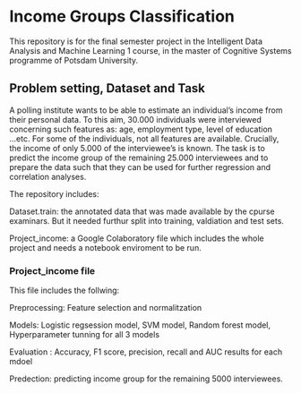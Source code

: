 # Income Groups Classification

This repository is for the final semester project in the Intelligent Data Analysis and Machine Learning 1 course, in the master of Cognitive Systems programme of Potsdam University.

## Problem setting, Dataset and Task 

A polling institute wants to be able to estimate an individual’s income from their personal data. To this aim, 30.000 individuals were interviewed concerning such features as: age, employment type, level of education ...etc. For some of the individuals, not all features are
available. Crucially, the income of only 5.000 of the interviewee’s is known. The task is to predict the income group of the remaining 25.000 interviewees and to
prepare the data such that they can be used for further regression and correlation analyses.

The repository includes:


Dataset.train: the annotated data that was made available by the cpurse examinars. But it needed furthur split into training, valdiation and test sets. 

Project_income: a Google Colaboratory file which includes the whole project and needs a notebook enviroment to be run.

###  Project_income file

This file includes the follwing:

Preprocessing: Feature selection and normalitzation

Models: Logistic regsession model, SVM model, Random forest model, Hyperparameter tunning for all 3 models 

Evaluation : Accuracy, F1 score, precision, recall and AUC results for each mdoel 

Predection: predicting income group for the remaining 5000 interviewees.




